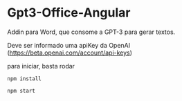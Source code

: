 # Gpt3-Office-Angular

Addin para Word, que consome a GPT-3 para gerar textos.

Deve ser informado uma apiKey da OpenAI (https://beta.openai.com/account/api-keys)

para iniciar, basta rodar

`npm install`

`npm start`
